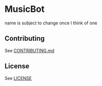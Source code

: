 # MusicBot
name is subject to change once I think of one

## Contributing
See [CONTRIBUTING.md](CONTRIBUTING.md)

## License
See [LICENSE](LICENSE)